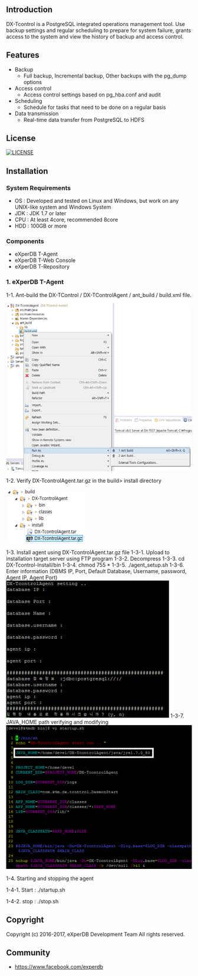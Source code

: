 ## Introduction
DX-Tcontrol is a PostgreSQL integrated operations management tool. Use backup settings and regular scheduling to prepare for system failure, grants access to the system and view the history of backup and access control.


## Features
* Backup
  - Full backup, Incremental backup, Other backups with the pg_dump options
* Access control
  - Access control settings based on pg_hba.conf and audit 
* Scheduling
  - Schedule for tasks that need to be done on a regular basis
* Data transmission
  - Real-time data transfer from PostgreSQL to HDFS


## License
[![LICENSE](https://img.shields.io/badge/LICENSE-GPLv3-ff69b4.svg)](https://github.com/experdb/DX-TControl/blob/master/LICENSE)


## Installation
### System Requirements
* OS : Developed and tested on Linux and Windows, but work on any UNIX-like system and Windows System
* JDK : JDK 1.7 or later
* CPU : At least 4core, recommended 8core
* HDD : 100GB or more

### Components
* eXperDB T-Agent
* eXperDB T-Web Console
* eXperDB T-Repository

### 1. eXperDB T-Agent
1-1. Ant-build the DX-TControl / DX-TControlAgent / ant_build / build.xml file.

![](https://github.com/YONGWOOLEE/ltr/blob/master/images/1-1.png)

1-2. Verify DX-TcontrolAgent.tar.gz in the build> install directory

![](https://github.com/YONGWOOLEE/ltr/blob/master/images/1-2.png)

1-3. Install agent using DX-TcontrolAgent.tar.gz file
1-3-1. Upload to installation target server using FTP program
1-3-2. Decompress
1-3-3. cd DX-Tcontrol-Install/bin
1-3-4. chmod 755 *
1-3-5. ./agent_setup.sh
1-3-6. Enter information (DBMS IP, Port, Default Database, Username, password, Agent IP, Agent Port)
![](https://github.com/YONGWOOLEE/ltr/blob/master/images/1-3-6.png)
1-3-7. JAVA_HOME path verifying and modifying
![](https://github.com/YONGWOOLEE/ltr/blob/master/images/1-3-7.png)

1-4. Starting and stopping the agent

1-4-1. Start : ./startup.sh

1-4-2. stop : ./stop.sh


## Copyright
Copyright (c) 2016-2017, eXperDB Development Team
All rights reserved.


## Community
* https://www.facebook.com/experdb


